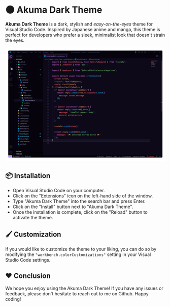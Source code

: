 # 🌑 Akuma Dark Theme  

**Akuma Dark Theme** is a dark, stylish and *easy-on-the-eyes* theme for Visual Studio Code. Inspired by Japanese anime and manga, this theme is perfect for developers who prefer a sleek, minimalist look that doesn't strain the eyes.

<a href="https://raw.githubusercontent.com/delkawy/akuma-dark-theme/main/images/theme.png" target="_BLANK">
<img alt="Example" src="https://raw.githubusercontent.com/delkawy/akuma-dark-theme/main/images/theme.png">
</a>

## 📦 Installation

- Open Visual Studio Code on your computer.
- Click on the "Extensions" icon on the left-hand side of the window.
- Type "Akuma Dark Theme" into the search bar and press Enter.
- Click on the "Install" button next to "Akuma Dark Theme".
- Once the installation is complete, click on the "Reload" button to activate the theme.

## 🖌️ Customization

If you would like to customize the theme to your liking, you can do so by modifying the `"workbench.colorCustomizations"` setting in your Visual Studio Code settings.

## ❤️ Conclusion

We hope you enjoy using the Akuma Dark Theme! If you have any issues or feedback, please don't hesitate to reach out to me on Github. Happy coding!